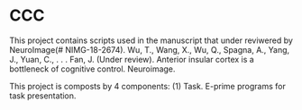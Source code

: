 # CCC
This project contains scripts used in the manuscript that under reviwered by NeuroImage(# NIMG-18-2674).
Wu, T., Wang, X., Wu, Q., Spagna, A., Yang, J., Yuan, C., . . . Fan, J. (Under review). Anterior insular cortex is a bottleneck of cognitive control. Neuroimage. 

This project is composts by 4 components:
(1) Task. E-prime programs for task presentation.
